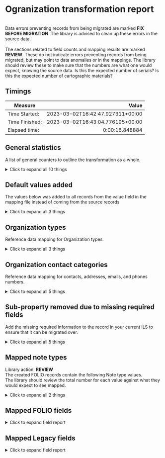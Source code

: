 # Ogranization transformation report   
<br/>Data errors preventing records from being migrated are marked **FIX BEFORE MIGRATION**. The library is advised to clean up these errors in the source data.<br/><br/> The sections related to field counts and mapping results are marked **REVIEW**. These do not indicate errors preventing records from being migrated, but may point to data anomalies or in the mappings. The library should review these to make sure that the numbers are what one would expect, knowing the source data. Is this the expected number of serials? Is this the expected number of cartographic materials?
## Timings   
   
Measure | Value   
--- | ---:   
Time Started: | 2023-03-02T16:42:47.927311+00:00   
Time Finished: | 2023-03-02T16:43:04.776195+00:00   
Elapsed time: | 0:00:16.848884   
   
## General statistics    
A list of general counters to outline the transformation as a whole.    
<details><summary>Click to expand all 10 things</summary>     
   
Measure | Count   
--- | ---:   
Empty rows in test_organizations.tsv | 0   
Number of files processed | 1   
Number of linked contacts created | 3   
Number of linked interfaceCredential created | 2   
Number of linked interfaces created | 4   
Number of linked notes created | 3   
Number of objects in source data file | 3   
Number of organizations created | 3   
Total rows in test_organizations.tsv | 3   
</details>   
   
## Default values added    
The values below was added to all records from the value field in the mapping file instead of coming from the source records    
<details><summary>Click to expand all 3 things</summary>     
   
Measure | Count   
--- | ---:   
From Schema: exportToAccounting -> False | 3   
From Schema: isVendor -> False | 3   
</details>   
   
## Organization types    
Reference data mapping for Organization types.    
<details><summary>Click to expand all 3 things</summary>     
   
Measure | Count   
--- | ---:   
Unmapped (Default value was set) -- ast -> Unspecified | 1   
cst -> Consortium | 2   
</details>   
   
## Organization contact categories    
Reference data mapping for contacts, addresses, emails, and phones numbers.    
<details><summary>Click to expand all 5 things</summary>     
   
Measure | Count   
--- | ---:   
Unmapped (Default value was set) --  -> General | 4   
Unmapped (Default value was set) -- spt -> General | 3   
rt -> Returns | 1   
tspt -> Technical Support | 1   
</details>   
   
## Sub-property removed due to missing required fields    
Add the missing required information to the record in your current ILS to ensure that it can be migrated over.    
<details><summary>Click to expand all 5 things</summary>     
   
Measure | Count   
--- | ---:   
accounts | 2   
emails | 2   
interfaces | 2   
phoneNumbers | 1   
</details>   
   
## Mapped note types    
Library action: **REVIEW** <br/>The created FOLIO records contain the following Note type values.  <br/>The library should review the total number for each value against what they would expect to see mapped.    
<details><summary>Click to expand all 2 things</summary>     
   
Measure | Count   
--- | ---:   
f5bba0d2-7732-4687-8311-a2cb0eaa12e5 | 3   
</details>   

## Mapped FOLIO fields
<details><summary>Click to expand field report</summary>     

FOLIO Field | Mapped | Unmapped  
--- | --- | ---:  
accessProvider | 0 (0%) | 3 (100%) 
accounts | 0 (0%) | 3 (100%) 
acqUnitIds | 0 (0%) | 3 (100%) 
addresses | 3 (100%) | 0 (0%) 
addresses.addressLine1 | 3 (100%) | 0 (0%) 
addresses.categories | 3 (100%) | 0 (0%) 
addresses.city | 3 (100%) | 0 (0%) 
addresses.isPrimary | 3 (100%) | 0 (0%) 
addresses.zipCode | 1 (33%) | 2 (67%) 
agreements | 0 (0%) | 3 (100%) 
aliases | 2 (67%) | 1 (33%) 
aliases.description | 1 (33%) | 2 (67%) 
aliases.value | 2 (67%) | 1 (33%) 
changelogs | 0 (0%) | 3 (100%) 
claimingInterval | 0 (0%) | 3 (100%) 
code | 3 (100%) | 0 (0%) 
contacts | 3 (100%) | 0 (0%) 
contacts.addresses | 3 (100%) | 0 (0%) 
contacts.addresses.addressLine1 | 2 (67%) | 1 (33%) 
contacts.addresses.city | 1 (33%) | 2 (67%) 
contacts.addresses.isPrimary | 3 (100%) | 0 (0%) 
contacts.categories | 1 (33%) | 2 (67%) 
contacts.firstName | 2 (67%) | 1 (33%) 
contacts.lastName | 2 (67%) | 1 (33%) 
contacts.notes | 2 (67%) | 1 (33%) 
contacts.phoneNumbers | 3 (100%) | 0 (0%) 
contacts.phoneNumbers.isPrimary | 3 (100%) | 0 (0%) 
contacts.phoneNumbers.phoneNumber | 2 (67%) | 1 (33%) 
description | 0 (0%) | 3 (100%) 
discountPercent | 0 (0%) | 3 (100%) 
edi | 0 (0%) | 3 (100%) 
emails | 1 (33%) | 2 (67%) 
emails.categories | 1 (33%) | 2 (67%) 
emails.value | 1 (33%) | 2 (67%) 
erpCode | 0 (0%) | 3 (100%) 
expectedActivationInterval | 0 (0%) | 3 (100%) 
expectedInvoiceInterval | 0 (0%) | 3 (100%) 
expectedReceiptInterval | 0 (0%) | 3 (100%) 
exportToAccounting | 3 (100%) | 0 (0%) 
governmental | 0 (0%) | 3 (100%) 
id | 3 (100%) | 0 (0%) 
interfaces | 3 (100%) | 0 (0%) 
interfaces.available | 3 (100%) | 0 (0%) 
interfaces.deliveryMethod | 1 (33%) | 2 (67%) 
interfaces.interfaceCredential | 3 (100%) | 0 (0%) 
interfaces.interfaceCredential.interfaceId | 3 (100%) | 0 (0%) 
interfaces.interfaceCredential.password | 2 (67%) | 1 (33%) 
interfaces.interfaceCredential.username | 2 (67%) | 1 (33%) 
interfaces.locallyStored | 1 (33%) | 2 (67%) 
interfaces.name | 3 (100%) | 0 (0%) 
interfaces.notes | 1 (33%) | 2 (67%) 
interfaces.onlineLocation | 1 (33%) | 2 (67%) 
interfaces.statisticsFormat | 1 (33%) | 2 (67%) 
interfaces.statisticsNotes | 1 (33%) | 2 (67%) 
interfaces.type | 2 (67%) | 1 (33%) 
interfaces.uri | 3 (100%) | 0 (0%) 
isVendor | 3 (100%) | 0 (0%) 
language | 0 (0%) | 3 (100%) 
liableForVat | 0 (0%) | 3 (100%) 
licensor | 0 (0%) | 3 (100%) 
materialSupplier | 0 (0%) | 3 (100%) 
metadata | 3 (100%) | 0 (0%) 
metadata.createdByUserId | 3 (100%) | 0 (0%) 
metadata.createdDate | 3 (100%) | 0 (0%) 
metadata.updatedByUserId | 3 (100%) | 0 (0%) 
metadata.updatedDate | 3 (100%) | 0 (0%) 
name | 3 (100%) | 0 (0%) 
organizationTypes | 3 (100%) | 0 (0%) 
paymentMethod | 0 (0%) | 3 (100%) 
phoneNumbers | 2 (67%) | 1 (33%) 
phoneNumbers.categories | 2 (67%) | 1 (33%) 
phoneNumbers.phoneNumber | 2 (67%) | 1 (33%) 
renewalActivationInterval | 0 (0%) | 3 (100%) 
sanCode | 0 (0%) | 3 (100%) 
status | 3 (100%) | 0 (0%) 
subscriptionInterval | 0 (0%) | 3 (100%) 
tags | 0 (0%) | 3 (100%) 
taxId | 0 (0%) | 3 (100%) 
taxPercentage | 0 (0%) | 3 (100%) 
urls | 0 (0%) | 3 (100%) 
vendorCurrencies | 0 (0%) | 3 (100%) 
</details>   

## Mapped Legacy fields
<details><summary>Click to expand field report</summary>     

Legacy Field | Present | Mapped | Unmapped  
--- | --- | --- | ---:  
VENNAME | 12 (400.0%) | 12 (400%) | 0  
org_type | 3 (100.0%) | 3 (100%) | 0  
status | 3 (100.0%) | 3 (100%) | 0  
vendor_code | 3 (100.0%) | 3 (100%) | 0  
</details>   
